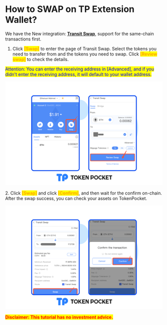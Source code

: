 # How to SWAP on TP Extension Wallet?

We have the New integration: [**Transit Swap**](https://swap.transit.finance), support for the same-chain transactions first.

1. Click <mark style="color:orange;">**\[Swap]**</mark> to enter the page of Transit Swap. Select the tokens you need to transfer from and the tokens you need to swap. Click <mark style="color:orange;">**\[Review swap]**</mark> to check the details.

<mark style="color:blue;">Attention: You can enter the receiving address in \[Advanced], and if you didn't enter the receiving address, it will default to your wallet address.</mark>&#x20;

![](<../../../.gitbook/assets/Group 18965.png>)

2\. Click <mark style="color:orange;">**\[Swap]**</mark> and click <mark style="color:orange;">**\[Confirm]**</mark>, and then wait for the confirm on-chain. After the swap success, you can check your assets on TokenPocket.

![](<../../../.gitbook/assets/Group 18966.png>)

<mark style="color:red;">**Disclaimer: This tutorial has no investment advice.**</mark>
